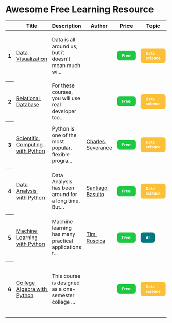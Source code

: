 <style>
# .rounded-label {
#     background-color: #01959f; 
#     border-radius: 8px; 
#     color: white;
#     padding: 8px 16px;
#     display: inline-block;
#     font-size: 12px;
#     font-weight: bold;
# }
</style>



# Awesome Free Learning Resource




<style type="text/css">
#T_51d55_row0_col0, #T_51d55_row0_col1, #T_51d55_row0_col2, #T_51d55_row0_col3, #T_51d55_row0_col4, #T_51d55_row0_col5, #T_51d55_row0_col6, #T_51d55_row0_col7, #T_51d55_row0_col8, #T_51d55_row0_col9, #T_51d55_row0_col10, #T_51d55_row0_col11, #T_51d55_row0_col12, #T_51d55_row0_col13, #T_51d55_row1_col0, #T_51d55_row1_col1, #T_51d55_row1_col2, #T_51d55_row1_col3, #T_51d55_row1_col4, #T_51d55_row1_col5, #T_51d55_row1_col6, #T_51d55_row1_col7, #T_51d55_row1_col8, #T_51d55_row1_col9, #T_51d55_row1_col10, #T_51d55_row1_col11, #T_51d55_row1_col12, #T_51d55_row1_col13, #T_51d55_row2_col0, #T_51d55_row2_col1, #T_51d55_row2_col2, #T_51d55_row2_col3, #T_51d55_row2_col4, #T_51d55_row2_col5, #T_51d55_row2_col6, #T_51d55_row2_col7, #T_51d55_row2_col8, #T_51d55_row2_col9, #T_51d55_row2_col10, #T_51d55_row2_col11, #T_51d55_row2_col12, #T_51d55_row2_col13, #T_51d55_row3_col0, #T_51d55_row3_col1, #T_51d55_row3_col2, #T_51d55_row3_col3, #T_51d55_row3_col4, #T_51d55_row3_col5, #T_51d55_row3_col6, #T_51d55_row3_col7, #T_51d55_row3_col8, #T_51d55_row3_col9, #T_51d55_row3_col10, #T_51d55_row3_col11, #T_51d55_row3_col12, #T_51d55_row3_col13, #T_51d55_row4_col0, #T_51d55_row4_col1, #T_51d55_row4_col2, #T_51d55_row4_col3, #T_51d55_row4_col4, #T_51d55_row4_col5, #T_51d55_row4_col6, #T_51d55_row4_col7, #T_51d55_row4_col8, #T_51d55_row4_col9, #T_51d55_row4_col10, #T_51d55_row4_col11, #T_51d55_row4_col12, #T_51d55_row4_col13, #T_51d55_row5_col0, #T_51d55_row5_col1, #T_51d55_row5_col2, #T_51d55_row5_col3, #T_51d55_row5_col4, #T_51d55_row5_col5, #T_51d55_row5_col6, #T_51d55_row5_col7, #T_51d55_row5_col8, #T_51d55_row5_col9, #T_51d55_row5_col10, #T_51d55_row5_col11, #T_51d55_row5_col12, #T_51d55_row5_col13 {
  text-align: left;
  white-space: pre-wrap;
}
</style>
<table id="T_51d55">
  <thead>
    <tr>
      <th class="blank level0" >&nbsp;</th>
      <th id="T_51d55_level0_col0" class="col_heading level0 col0" >Title</th>
      <th id="T_51d55_level0_col1" class="col_heading level0 col1" >Description</th>
      <th id="T_51d55_level0_col2" class="col_heading level0 col2" >Author</th>
      <th id="T_51d55_level0_col3" class="col_heading level0 col3" >Price</th>
      <th id="T_51d55_level0_col4" class="col_heading level0 col4" >Topic</th>
      <th id="T_51d55_level0_col5" class="col_heading level0 col5" >Duration</th>
      <th id="T_51d55_level0_col6" class="col_heading level0 col6" >Label</th>
      <th id="T_51d55_level0_col7" class="col_heading level0 col7" >Platform</th>
      <th id="T_51d55_level0_col8" class="col_heading level0 col8" >Type</th>
      <th id="T_51d55_level0_col9" class="col_heading level0 col9" >Certificate</th>
      <th id="T_51d55_level0_col10" class="col_heading level0 col10" >Language</th>
      <th id="T_51d55_level0_col11" class="col_heading level0 col11" >Level</th>
      <th id="T_51d55_level0_col12" class="col_heading level0 col12" >Licence</th>
      <th id="T_51d55_level0_col13" class="col_heading level0 col13" >Updatedat</th>
    </tr>
  </thead>
  <tbody>
    <tr>
      <th id="T_51d55_level0_row0" class="row_heading level0 row0" >1</th>
      <td id="T_51d55_row0_col0" class="data row0 col0" ><a href="https://www.freecodecamp.org/learn/data-visualization/">Data Visualization</a></td>
      <td id="T_51d55_row0_col1" class="data row0 col1" >Data is all around us, but it doesn't mean much wi...</td>
      <td id="T_51d55_row0_col2" class="data row0 col2" ></td>
      <td id="T_51d55_row0_col3" class="data row0 col3" ><div class="rounded-label" style="border-radius: 8px; color: white; padding: 8px 16px; display: inline-block; font-size: 12px; font-weight: bold;background-color:#1BC943;">Free</div></td>
      <td id="T_51d55_row0_col4" class="data row0 col4" ><div class="rounded-label" style="border-radius: 8px; color: white; padding: 8px 16px; display: inline-block; font-size: 12px; font-weight: bold;background-color:#FBC037;">Data science</div></td>
      <td id="T_51d55_row0_col5" class="data row0 col5" ></td>
      <td id="T_51d55_row0_col6" class="data row0 col6" ><div class="rounded-label" style="border-radius: 8px; color: white; padding: 8px 16px; display: inline-block; font-size: 12px; font-weight: bold;background-color:#8E783F;">Data science</div> <div class="rounded-label" style="border-radius: 8px; color: white; padding: 8px 16px; display: inline-block; font-size: 12px; font-weight: bold;background-color:#5e783F;">Data visualization</div> <div class="rounded-label" style="border-radius: 8px; color: white; padding: 8px 16px; display: inline-block; font-size: 12px; font-weight: bold;background-color:#239983;">Javascript</div> <div class="rounded-label" style="border-radius: 8px; color: white; padding: 8px 16px; display: inline-block; font-size: 12px; font-weight: bold;background-color:#67212d;">Projects</div></td>
      <td id="T_51d55_row0_col7" class="data row0 col7" ><a href="https://freecodecamp.org">freeCodeCamp</a></td>
      <td id="T_51d55_row0_col8" class="data row0 col8" ><div class="rounded-label" style="border-radius: 8px; color: white; padding: 8px 16px; display: inline-block; font-size: 12px; font-weight: bold;background-color:#1BC943;">Self-paced</div></td>
      <td id="T_51d55_row0_col9" class="data row0 col9" ><svg t="1690848852144" class="icon" viewBox="0 0 1024 1024" version="1.1" xmlns="http://www.w3.org/2000/svg" p-id="7842" width="32" height="32"><path d="M511.75543 62.584384c-247.815085 0-448.708512 200.659089-448.708512 448.186625 0 247.52549 200.893426 448.185602 448.708512 448.185602 247.814062 0 448.707488-200.659089 448.707488-448.185602C960.462918 263.243473 759.569492 62.584384 511.75543 62.584384L511.75543 62.584384zM406.268934 739.938386l-35.823903-35.779901 0.11768-0.116657L174.825724 508.533039l35.82288-35.780925 195.736986 195.507766 378.618177-378.179179 35.82595 35.780925L406.268934 739.938386 406.268934 739.938386z" fill="#1afa29" p-id="7843"></path></svg></td>
      <td id="T_51d55_row0_col10" class="data row0 col10" ><div class="rounded-label" style="border-radius: 8px; color: white; padding: 8px 16px; display: inline-block; font-size: 12px; font-weight: bold;background-color:#006dcc;">English</div></td>
      <td id="T_51d55_row0_col11" class="data row0 col11" ><div class="rounded-label" style="border-radius: 8px; color: white; padding: 8px 16px; display: inline-block; font-size: 12px; font-weight: bold;background-color:#1BC943;">Beginner</div></td>
      <td id="T_51d55_row0_col12" class="data row0 col12" ></td>
      <td id="T_51d55_row0_col13" class="data row0 col13" >2023-07-30T00:43:22T+0830</td>
    </tr>
    <tr>
      <th id="T_51d55_level0_row1" class="row_heading level0 row1" >2</th>
      <td id="T_51d55_row1_col0" class="data row1 col0" ><a href="https://www.freecodecamp.org/learn/relational-database/">Relational Database</a></td>
      <td id="T_51d55_row1_col1" class="data row1 col1" >For these courses, you will use real developer too...</td>
      <td id="T_51d55_row1_col2" class="data row1 col2" ></td>
      <td id="T_51d55_row1_col3" class="data row1 col3" ><div class="rounded-label" style="border-radius: 8px; color: white; padding: 8px 16px; display: inline-block; font-size: 12px; font-weight: bold;background-color:#1BC943;">Free</div></td>
      <td id="T_51d55_row1_col4" class="data row1 col4" ><div class="rounded-label" style="border-radius: 8px; color: white; padding: 8px 16px; display: inline-block; font-size: 12px; font-weight: bold;background-color:#FBC037;">Data science</div></td>
      <td id="T_51d55_row1_col5" class="data row1 col5" ></td>
      <td id="T_51d55_row1_col6" class="data row1 col6" ><div class="rounded-label" style="border-radius: 8px; color: white; padding: 8px 16px; display: inline-block; font-size: 12px; font-weight: bold;background-color:#8E783F;">Data science</div> <div class="rounded-label" style="border-radius: 8px; color: white; padding: 8px 16px; display: inline-block; font-size: 12px; font-weight: bold;background-color:#333333;">SQL</div> <div class="rounded-label" style="border-radius: 8px; color: white; padding: 8px 16px; display: inline-block; font-size: 12px; font-weight: bold;background-color:#67212d;">Projects</div></td>
      <td id="T_51d55_row1_col7" class="data row1 col7" ><a href="https://freecodecamp.org">freeCodeCamp</a></td>
      <td id="T_51d55_row1_col8" class="data row1 col8" ><div class="rounded-label" style="border-radius: 8px; color: white; padding: 8px 16px; display: inline-block; font-size: 12px; font-weight: bold;background-color:#1BC943;">Self-paced</div></td>
      <td id="T_51d55_row1_col9" class="data row1 col9" ><svg t="1690848852144" class="icon" viewBox="0 0 1024 1024" version="1.1" xmlns="http://www.w3.org/2000/svg" p-id="7842" width="32" height="32"><path d="M511.75543 62.584384c-247.815085 0-448.708512 200.659089-448.708512 448.186625 0 247.52549 200.893426 448.185602 448.708512 448.185602 247.814062 0 448.707488-200.659089 448.707488-448.185602C960.462918 263.243473 759.569492 62.584384 511.75543 62.584384L511.75543 62.584384zM406.268934 739.938386l-35.823903-35.779901 0.11768-0.116657L174.825724 508.533039l35.82288-35.780925 195.736986 195.507766 378.618177-378.179179 35.82595 35.780925L406.268934 739.938386 406.268934 739.938386z" fill="#1afa29" p-id="7843"></path></svg></td>
      <td id="T_51d55_row1_col10" class="data row1 col10" ><div class="rounded-label" style="border-radius: 8px; color: white; padding: 8px 16px; display: inline-block; font-size: 12px; font-weight: bold;background-color:#006dcc;">English</div></td>
      <td id="T_51d55_row1_col11" class="data row1 col11" ><div class="rounded-label" style="border-radius: 8px; color: white; padding: 8px 16px; display: inline-block; font-size: 12px; font-weight: bold;background-color:#1BC943;">Beginner</div></td>
      <td id="T_51d55_row1_col12" class="data row1 col12" ></td>
      <td id="T_51d55_row1_col13" class="data row1 col13" >2023-07-30T00:43:12T+0830</td>
    </tr>
    <tr>
      <th id="T_51d55_level0_row2" class="row_heading level0 row2" >3</th>
      <td id="T_51d55_row2_col0" class="data row2 col0" ><a href="https://www.freecodecamp.org/learn/scientific-computing-with-python/">Scientific Computing with Python</a></td>
      <td id="T_51d55_row2_col1" class="data row2 col1" >Python is one of the most popular, flexible progra...</td>
      <td id="T_51d55_row2_col2" class="data row2 col2" ><a href="https://www.linkedin.com/in/charlesseverance/">Charles Severance</a></td>
      <td id="T_51d55_row2_col3" class="data row2 col3" ><div class="rounded-label" style="border-radius: 8px; color: white; padding: 8px 16px; display: inline-block; font-size: 12px; font-weight: bold;background-color:#1BC943;">Free</div></td>
      <td id="T_51d55_row2_col4" class="data row2 col4" ><div class="rounded-label" style="border-radius: 8px; color: white; padding: 8px 16px; display: inline-block; font-size: 12px; font-weight: bold;background-color:#FBC037;">Data science</div></td>
      <td id="T_51d55_row2_col5" class="data row2 col5" ></td>
      <td id="T_51d55_row2_col6" class="data row2 col6" ><div class="rounded-label" style="border-radius: 8px; color: white; padding: 8px 16px; display: inline-block; font-size: 12px; font-weight: bold;background-color:#8E783F;">Data science</div> <div class="rounded-label" style="border-radius: 8px; color: white; padding: 8px 16px; display: inline-block; font-size: 12px; font-weight: bold;background-color:#666666;">Python</div> <div class="rounded-label" style="border-radius: 8px; color: white; padding: 8px 16px; display: inline-block; font-size: 12px; font-weight: bold;background-color:#67212d;">Projects</div> <div class="rounded-label" style="border-radius: 8px; color: white; padding: 8px 16px; display: inline-block; font-size: 12px; font-weight: bold;background-color:#782eee;">Video</div></td>
      <td id="T_51d55_row2_col7" class="data row2 col7" ><a href="https://freecodecamp.org">freeCodeCamp</a></td>
      <td id="T_51d55_row2_col8" class="data row2 col8" ><div class="rounded-label" style="border-radius: 8px; color: white; padding: 8px 16px; display: inline-block; font-size: 12px; font-weight: bold;background-color:#1BC943;">Self-paced</div></td>
      <td id="T_51d55_row2_col9" class="data row2 col9" ><svg t="1690848852144" class="icon" viewBox="0 0 1024 1024" version="1.1" xmlns="http://www.w3.org/2000/svg" p-id="7842" width="32" height="32"><path d="M511.75543 62.584384c-247.815085 0-448.708512 200.659089-448.708512 448.186625 0 247.52549 200.893426 448.185602 448.708512 448.185602 247.814062 0 448.707488-200.659089 448.707488-448.185602C960.462918 263.243473 759.569492 62.584384 511.75543 62.584384L511.75543 62.584384zM406.268934 739.938386l-35.823903-35.779901 0.11768-0.116657L174.825724 508.533039l35.82288-35.780925 195.736986 195.507766 378.618177-378.179179 35.82595 35.780925L406.268934 739.938386 406.268934 739.938386z" fill="#1afa29" p-id="7843"></path></svg></td>
      <td id="T_51d55_row2_col10" class="data row2 col10" ><div class="rounded-label" style="border-radius: 8px; color: white; padding: 8px 16px; display: inline-block; font-size: 12px; font-weight: bold;background-color:#006dcc;">English</div></td>
      <td id="T_51d55_row2_col11" class="data row2 col11" ><div class="rounded-label" style="border-radius: 8px; color: white; padding: 8px 16px; display: inline-block; font-size: 12px; font-weight: bold;background-color:#1BC943;">Beginner</div></td>
      <td id="T_51d55_row2_col12" class="data row2 col12" ></td>
      <td id="T_51d55_row2_col13" class="data row2 col13" >2023-07-30T00:43:12T+0830</td>
    </tr>
    <tr>
      <th id="T_51d55_level0_row3" class="row_heading level0 row3" >4</th>
      <td id="T_51d55_row3_col0" class="data row3 col0" ><a href="https://www.freecodecamp.org/learn/data-analysis-with-python/">Data Analysis with Python</a></td>
      <td id="T_51d55_row3_col1" class="data row3 col1" >Data Analysis has been around for a long time. But...</td>
      <td id="T_51d55_row3_col2" class="data row3 col2" ><a href="https://www.linkedin.com/in/santiagobasulto">Santiago Basulto</a></td>
      <td id="T_51d55_row3_col3" class="data row3 col3" ><div class="rounded-label" style="border-radius: 8px; color: white; padding: 8px 16px; display: inline-block; font-size: 12px; font-weight: bold;background-color:#1BC943;">Free</div></td>
      <td id="T_51d55_row3_col4" class="data row3 col4" ><div class="rounded-label" style="border-radius: 8px; color: white; padding: 8px 16px; display: inline-block; font-size: 12px; font-weight: bold;background-color:#FBC037;">Data science</div></td>
      <td id="T_51d55_row3_col5" class="data row3 col5" ></td>
      <td id="T_51d55_row3_col6" class="data row3 col6" ><div class="rounded-label" style="border-radius: 8px; color: white; padding: 8px 16px; display: inline-block; font-size: 12px; font-weight: bold;background-color:#8E783F;">Data science</div> <div class="rounded-label" style="border-radius: 8px; color: white; padding: 8px 16px; display: inline-block; font-size: 12px; font-weight: bold;background-color:#666666;">Python</div> <div class="rounded-label" style="border-radius: 8px; color: white; padding: 8px 16px; display: inline-block; font-size: 12px; font-weight: bold;background-color:#67212d;">Projects</div> <div class="rounded-label" style="border-radius: 8px; color: white; padding: 8px 16px; display: inline-block; font-size: 12px; font-weight: bold;background-color:#782eee;">Video</div></td>
      <td id="T_51d55_row3_col7" class="data row3 col7" ><a href="https://freecodecamp.org">freeCodeCamp</a></td>
      <td id="T_51d55_row3_col8" class="data row3 col8" ><div class="rounded-label" style="border-radius: 8px; color: white; padding: 8px 16px; display: inline-block; font-size: 12px; font-weight: bold;background-color:#1BC943;">Self-paced</div></td>
      <td id="T_51d55_row3_col9" class="data row3 col9" ><svg t="1690848852144" class="icon" viewBox="0 0 1024 1024" version="1.1" xmlns="http://www.w3.org/2000/svg" p-id="7842" width="32" height="32"><path d="M511.75543 62.584384c-247.815085 0-448.708512 200.659089-448.708512 448.186625 0 247.52549 200.893426 448.185602 448.708512 448.185602 247.814062 0 448.707488-200.659089 448.707488-448.185602C960.462918 263.243473 759.569492 62.584384 511.75543 62.584384L511.75543 62.584384zM406.268934 739.938386l-35.823903-35.779901 0.11768-0.116657L174.825724 508.533039l35.82288-35.780925 195.736986 195.507766 378.618177-378.179179 35.82595 35.780925L406.268934 739.938386 406.268934 739.938386z" fill="#1afa29" p-id="7843"></path></svg></td>
      <td id="T_51d55_row3_col10" class="data row3 col10" ><div class="rounded-label" style="border-radius: 8px; color: white; padding: 8px 16px; display: inline-block; font-size: 12px; font-weight: bold;background-color:#006dcc;">English</div></td>
      <td id="T_51d55_row3_col11" class="data row3 col11" ><div class="rounded-label" style="border-radius: 8px; color: white; padding: 8px 16px; display: inline-block; font-size: 12px; font-weight: bold;background-color:#1BC943;">Beginner</div></td>
      <td id="T_51d55_row3_col12" class="data row3 col12" ></td>
      <td id="T_51d55_row3_col13" class="data row3 col13" >2023-07-30T00:43:12T+0830</td>
    </tr>
    <tr>
      <th id="T_51d55_level0_row4" class="row_heading level0 row4" >5</th>
      <td id="T_51d55_row4_col0" class="data row4 col0" ><a href="https://www.freecodecamp.org/learn/machine-learning-with-python/">Machine Learning with Python</a></td>
      <td id="T_51d55_row4_col1" class="data row4 col1" >Machine learning has many practical applications t...</td>
      <td id="T_51d55_row4_col2" class="data row4 col2" ><a href="https://www.linkedin.com/in/tim-ruscica/">Tim Ruscica</a></td>
      <td id="T_51d55_row4_col3" class="data row4 col3" ><div class="rounded-label" style="border-radius: 8px; color: white; padding: 8px 16px; display: inline-block; font-size: 12px; font-weight: bold;background-color:#1BC943;">Free</div></td>
      <td id="T_51d55_row4_col4" class="data row4 col4" ><div class="rounded-label" style="border-radius: 8px; color: white; padding: 8px 16px; display: inline-block; font-size: 12px; font-weight: bold;background-color:#01777F;">AI</div></td>
      <td id="T_51d55_row4_col5" class="data row4 col5" ></td>
      <td id="T_51d55_row4_col6" class="data row4 col6" ><div class="rounded-label" style="border-radius: 8px; color: white; padding: 8px 16px; display: inline-block; font-size: 12px; font-weight: bold;background-color:#719ac1;">Machine learning</div> <div class="rounded-label" style="border-radius: 8px; color: white; padding: 8px 16px; display: inline-block; font-size: 12px; font-weight: bold;background-color:#666666;">Python</div> <div class="rounded-label" style="border-radius: 8px; color: white; padding: 8px 16px; display: inline-block; font-size: 12px; font-weight: bold;background-color:#67212d;">Projects</div> <div class="rounded-label" style="border-radius: 8px; color: white; padding: 8px 16px; display: inline-block; font-size: 12px; font-weight: bold;background-color:#782eee;">Video</div></td>
      <td id="T_51d55_row4_col7" class="data row4 col7" ><a href="https://freecodecamp.org">freeCodeCamp</a></td>
      <td id="T_51d55_row4_col8" class="data row4 col8" ><div class="rounded-label" style="border-radius: 8px; color: white; padding: 8px 16px; display: inline-block; font-size: 12px; font-weight: bold;background-color:#1BC943;">Self-paced</div></td>
      <td id="T_51d55_row4_col9" class="data row4 col9" ><svg t="1690848852144" class="icon" viewBox="0 0 1024 1024" version="1.1" xmlns="http://www.w3.org/2000/svg" p-id="7842" width="32" height="32"><path d="M511.75543 62.584384c-247.815085 0-448.708512 200.659089-448.708512 448.186625 0 247.52549 200.893426 448.185602 448.708512 448.185602 247.814062 0 448.707488-200.659089 448.707488-448.185602C960.462918 263.243473 759.569492 62.584384 511.75543 62.584384L511.75543 62.584384zM406.268934 739.938386l-35.823903-35.779901 0.11768-0.116657L174.825724 508.533039l35.82288-35.780925 195.736986 195.507766 378.618177-378.179179 35.82595 35.780925L406.268934 739.938386 406.268934 739.938386z" fill="#1afa29" p-id="7843"></path></svg></td>
      <td id="T_51d55_row4_col10" class="data row4 col10" ><div class="rounded-label" style="border-radius: 8px; color: white; padding: 8px 16px; display: inline-block; font-size: 12px; font-weight: bold;background-color:#006dcc;">English</div></td>
      <td id="T_51d55_row4_col11" class="data row4 col11" ><div class="rounded-label" style="border-radius: 8px; color: white; padding: 8px 16px; display: inline-block; font-size: 12px; font-weight: bold;background-color:#1BC943;">Beginner</div></td>
      <td id="T_51d55_row4_col12" class="data row4 col12" ></td>
      <td id="T_51d55_row4_col13" class="data row4 col13" >2023-07-30T00:43:12T+0830</td>
    </tr>
    <tr>
      <th id="T_51d55_level0_row5" class="row_heading level0 row5" >6</th>
      <td id="T_51d55_row5_col0" class="data row5 col0" ><a href="https://www.freecodecamp.org/learn/college-algebra-with-python/">College Algebra with Python</a></td>
      <td id="T_51d55_row5_col1" class="data row5 col1" >This course is designed as a one-semester college ...</td>
      <td id="T_51d55_row5_col2" class="data row5 col2" ></td>
      <td id="T_51d55_row5_col3" class="data row5 col3" ><div class="rounded-label" style="border-radius: 8px; color: white; padding: 8px 16px; display: inline-block; font-size: 12px; font-weight: bold;background-color:#1BC943;">Free</div></td>
      <td id="T_51d55_row5_col4" class="data row5 col4" ><div class="rounded-label" style="border-radius: 8px; color: white; padding: 8px 16px; display: inline-block; font-size: 12px; font-weight: bold;background-color:#FBC037;">Data science</div></td>
      <td id="T_51d55_row5_col5" class="data row5 col5" ></td>
      <td id="T_51d55_row5_col6" class="data row5 col6" ><div class="rounded-label" style="border-radius: 8px; color: white; padding: 8px 16px; display: inline-block; font-size: 12px; font-weight: bold;background-color:#8E783F;">Data science</div> <div class="rounded-label" style="border-radius: 8px; color: white; padding: 8px 16px; display: inline-block; font-size: 12px; font-weight: bold;background-color:#666666;">Python</div> <div class="rounded-label" style="border-radius: 8px; color: white; padding: 8px 16px; display: inline-block; font-size: 12px; font-weight: bold;background-color:#811cc1;">Math</div> <div class="rounded-label" style="border-radius: 8px; color: white; padding: 8px 16px; display: inline-block; font-size: 12px; font-weight: bold;background-color:#67212d;">Projects</div> <div class="rounded-label" style="border-radius: 8px; color: white; padding: 8px 16px; display: inline-block; font-size: 12px; font-weight: bold;background-color:#782eee;">Video</div></td>
      <td id="T_51d55_row5_col7" class="data row5 col7" ><a href="https://freecodecamp.org">freeCodeCamp</a></td>
      <td id="T_51d55_row5_col8" class="data row5 col8" ><div class="rounded-label" style="border-radius: 8px; color: white; padding: 8px 16px; display: inline-block; font-size: 12px; font-weight: bold;background-color:#1BC943;">Self-paced</div></td>
      <td id="T_51d55_row5_col9" class="data row5 col9" ><svg t="1690848852144" class="icon" viewBox="0 0 1024 1024" version="1.1" xmlns="http://www.w3.org/2000/svg" p-id="7842" width="32" height="32"><path d="M511.75543 62.584384c-247.815085 0-448.708512 200.659089-448.708512 448.186625 0 247.52549 200.893426 448.185602 448.708512 448.185602 247.814062 0 448.707488-200.659089 448.707488-448.185602C960.462918 263.243473 759.569492 62.584384 511.75543 62.584384L511.75543 62.584384zM406.268934 739.938386l-35.823903-35.779901 0.11768-0.116657L174.825724 508.533039l35.82288-35.780925 195.736986 195.507766 378.618177-378.179179 35.82595 35.780925L406.268934 739.938386 406.268934 739.938386z" fill="#1afa29" p-id="7843"></path></svg></td>
      <td id="T_51d55_row5_col10" class="data row5 col10" ><div class="rounded-label" style="border-radius: 8px; color: white; padding: 8px 16px; display: inline-block; font-size: 12px; font-weight: bold;background-color:#006dcc;">English</div></td>
      <td id="T_51d55_row5_col11" class="data row5 col11" ><div class="rounded-label" style="border-radius: 8px; color: white; padding: 8px 16px; display: inline-block; font-size: 12px; font-weight: bold;background-color:#1BC943;">Beginner</div></td>
      <td id="T_51d55_row5_col12" class="data row5 col12" ></td>
      <td id="T_51d55_row5_col13" class="data row5 col13" >2023-07-30T00:43:22T+0830</td>
    </tr>
  </tbody>
</table>


